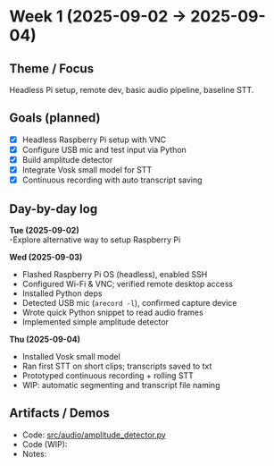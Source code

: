 # Week 1 (2025-09-02 → 2025-09-04)

## Theme / Focus
Headless Pi setup, remote dev, basic audio pipeline, baseline STT.

## Goals (planned)
- [x] Headless Raspberry Pi setup with VNC
- [x] Configure USB mic and test input via Python
- [x] Build amplitude detector
- [x] Integrate Vosk small model for STT
- [x] Continuous recording with auto transcript saving

## Day-by-day log
**Tue (2025-09-02)**  
-Explore alternative way to setup Raspberry Pi

**Wed (2025-09-03)**
- Flashed Raspberry Pi OS (headless), enabled SSH
- Configured Wi-Fi & VNC; verified remote desktop access
- Installed Python deps
- Detected USB mic (`arecord -l`), confirmed capture device
- Wrote quick Python snippet to read audio frames
- Implemented simple amplitude detector

**Thu (2025-09-04)**
- Installed Vosk small model
- Ran first STT on short clips; transcripts saved to txt
- Prototyped continuous recording + rolling STT
- WIP: automatic segmenting and transcript file naming

## Artifacts / Demos
- Code: [src/audio/amplitude_detector.py](../../src/audio/amplitude_detector.py)
- Code (WIP): 
- Notes: 
